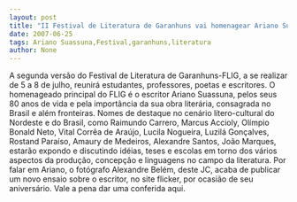 ```yaml
---
layout: post
title: "II Festival de Literatura de Garanhuns vai homenagear Ariano Suassuna"
date: 2007-06-25
tags: Ariano Suassuna,Festival,garanhuns,literatura
author: None
---
```

A segunda vers&atilde;o do Festival de Literatura de Garanhuns-FLIG, a se realizar de 5 a 8 de julho, reunir&aacute; estudantes, professores, poetas e escritores. 
O homenageado principal do FLIG &eacute; o escritor Ariano Suassuna, pelos seus 80 anos de vida e pela import&acirc;ncia da sua obra liter&aacute;ria, consagrada no Brasil e al&eacute;m fronteiras. 
Nomes de destaque no cen&aacute;rio l&iacute;tero-cultural do Nordeste e do Brasil, como Raimundo Carrero, Marcus Accioly, Ol&iacute;mpio Bonald Neto, Vital Corr&ecirc;a de Ara&uacute;jo, Lucila Nogueira, Luzil&aacute; Gon&ccedil;alves, Rostand Para&iacute;so, Amaury de Medeiros, Alexandre Santos, Jo&atilde;o Marques, estar&atilde;o expondo e discutindo id&eacute;ias, teses e escolas em torno dos v&aacute;rios aspectos da produ&ccedil;&atilde;o, concep&ccedil;&atilde;o e linguagens no campo da literatura. 
Por falar em Ariano, o fot&oacute;grafo Alexandre Bel&eacute;m, deste JC, acaba de publicar um novo ensaio sobre o escritor, no site flicker, por ocasi&atilde;o de seu anivers&aacute;rio. Vale a pena dar uma conferida aqui. 